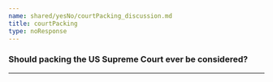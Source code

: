 ```yaml
---
name: shared/yesNo/courtPacking_discussion.md
title: courtPacking
type: noResponse
---
```


### Should packing the US Supreme Court ever be considered?

---

